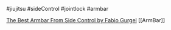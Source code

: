 #jiujitsu #sideControl #jointlock  #armbar

[The Best Armbar From Side Control by Fabio Gurgel](https://www.youtube.com/watch?v=-qO_lCZqgwE&t=556s)
[[ArmBar]]